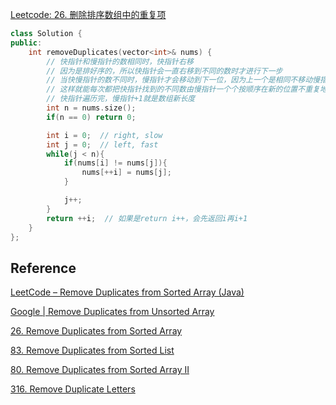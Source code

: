 [Leetcode: 26. 删除排序数组中的重复项](https://leetcode-cn.com/problems/remove-duplicates-from-sorted-array/)

~~~C++
class Solution {
public:
    int removeDuplicates(vector<int>& nums) {
        // 快指针和慢指针的数相同时，快指针右移
        // 因为是排好序的，所以快指针会一直右移到不同的数时才进行下一步
        // 当快慢指针的数不同时，慢指针才会移动到下一位，因为上一个是相同不移动慢指针的数
        // 这样就能每次都把快指针找到的不同数由慢指针一个个按顺序在新的位置不重复地保存下来
        // 快指针遍历完，慢指针+1就是数组新长度
        int n = nums.size();
        if(n == 0) return 0;

        int i = 0;  // right, slow
        int j = 0;  // left, fast
        while(j < n){
            if(nums[i] != nums[j]){
                nums[++i] = nums[j];
            }

            j++;
        }
        return ++i;  // 如果是return i++，会先返回i再i+1
    }
};
~~~



## Reference

[LeetCode – Remove Duplicates from Sorted Array (Java)](https://www.programcreek.com/2013/01/leetcode-remove-duplicates-from-sorted-array-java/)

[Google | Remove Duplicates from Unsorted Array](https://leetcode.com/discuss/interview-question/168757/Google%3A-Remove-Duplicates-from-Unsorted-Array)

[26. Remove Duplicates from Sorted Array](https://leetcode.com/problems/remove-duplicates-from-sorted-array/)

[83. Remove Duplicates from Sorted List](https://leetcode.com/problems/remove-duplicates-from-sorted-list/)

[80. Remove Duplicates from Sorted Array II](https://leetcode.com/problems/remove-duplicates-from-sorted-array-ii/)

[316. Remove Duplicate Letters](https://leetcode.com/problems/remove-duplicate-letters/)